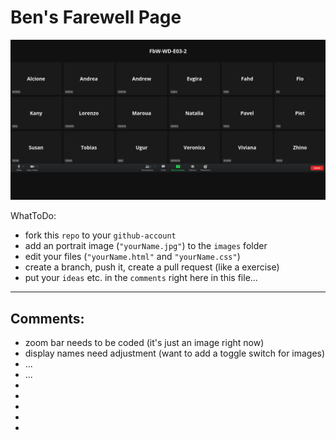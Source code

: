 # Ben's Farewell Page

![index](/images/index.png)

WhatToDo:
- fork this `repo` to your `github-account`
- add an portrait image (`"yourName.jpg"`) to the `images` folder
- edit your files (`"yourName.html"` and `"yourName.css"`)
- create a branch, push it, create a pull request (like a exercise)
- put your `ideas` etc. in the `comments` right here in this file...

***

## Comments:

- zoom bar needs to be coded (it's just an image right now)
- display names need adjustment (want to add a toggle switch for images)
- ...
- ...
-
-
-
-
-
